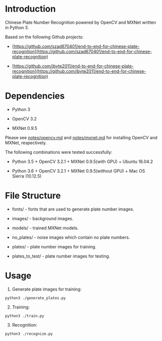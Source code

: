 # Introduction

Chinese Plate Number Recognition powered by OpenCV and MXNet written in Python 3.

Based on the following Github projects:

* [https://github.com/szad670401/end-to-end-for-chinese-plate-recognition](https://github.com/szad670401/end-to-end-for-chinese-plate-recognition)

* [https://github.com/ibyte2011/end-to-end-for-chinese-plate-recognition](https://github.com/ibyte2011/end-to-end-for-chinese-plate-recognition)

# Dependencies

* Python 3

* OpenCV 3.2

* MXNet 0.9.5

Please see [notes/opencv.md](notes/opencv.md) and [notes/mxnet.md](notes/mxnet.md) for installing OpenCV and MXNet, respectively.

The following combinations were tested successfully:

* Python 3.5 + OpenCV 3.2.1 + MXNet 0.9.5(with GPU) + Ubuntu 16.04.2

* Python 3.6 + OpenCV 3.2.1 + MXNet 0.9.5(without GPU) + Mac OS Sierra (10.12.5)

# File Structure

* fonts/ - fonts that are used to generate plate number images.

* images/ - background images.

* models/ - trained MXNet models.

* no_plates/ - noise images which contain no plate numbers.

* plates/ - plate number images for training.

* plates_to_test/ - plate number images for testing.

# Usage

1. Generate plate images for training:

`python3 ./generate_plates.py`

2. Training:

`python3 ./train.py`

3. Recognition:

`python3 ./recognize.py`
 
